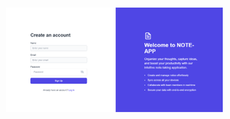 ![image alt](https://github.com/GIT-SOUHAIL/GoodNote/blob/cf945feb851046a28df6b853ee8578e6e1e87cca/Screenshot%202024-11-27%20162202.png) 
 
